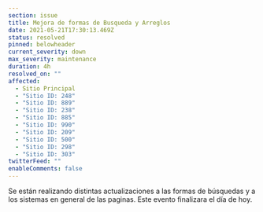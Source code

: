 ```yaml
---
section: issue
title: Mejora de formas de Busqueda y Arreglos
date: 2021-05-21T17:30:13.469Z
status: resolved
pinned: belowheader
current_severity: down
max_severity: maintenance
duration: 4h
resolved_on: ""
affected:
  - Sitio Principal
  - "Sitio ID: 248"
  - "Sitio ID: 889"
  - "Sitio ID: 238"
  - "Sitio ID: 885"
  - "Sitio ID: 990"
  - "Sitio ID: 209"
  - "Sitio ID: 500"
  - "Sitio ID: 298"
  - "Sitio ID: 303"
twitterFeed: ""
enableComments: false
---
```

Se están realizando distintas actualizaciones a las formas de búsquedas y a los sistemas en general de las paginas. Este evento finalizara el día de hoy.